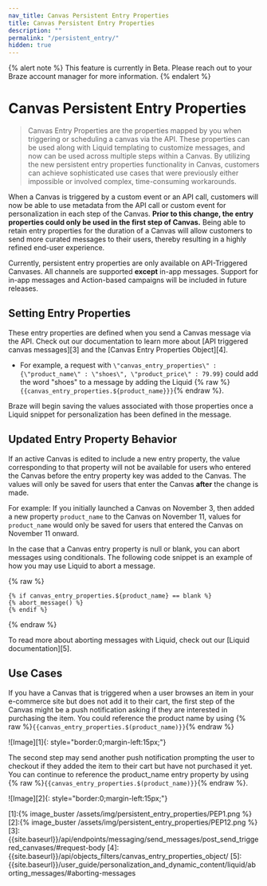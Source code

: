 ```yaml
---
nav_title: Canvas Persistent Entry Properties
title: Canvas Persistent Entry Properties
description: ""
permalink: "/persistent_entry/"
hidden: true
---
```


{% alert note %}
This feature is currently in Beta. Please reach out to your Braze account manager for more information.
{% endalert %}

# Canvas Persistent Entry Properties

> Canvas Entry Properties are the properties mapped by you when triggering or scheduling a canvas via the API. These properties can be used along with Liquid templating to customize messages, and now can be used across multiple steps within a Canvas. By utilizing the new persistent entry properties functionality in Canvas, customers can achieve sophisticated use cases that were previously either impossible or involved complex, time-consuming workarounds.

When a Canvas is triggered by a custom event or an API call, customers will now be able to use metadata from the API call or custom event for personalization in each step of the Canvas. __Prior to this change, the entry properties could only be used in the first step of Canvas.__ Being able to retain entry properties for the duration of a Canvas will allow customers to send more curated messages to their users, thereby resulting in a highly refined end-user experience.

Currently, persistent entry properties are only available on API-Triggered Canvases. All channels are supported __except__ in-app messages. Support for in-app messages and Action-based campaigns will be included in future releases.

## Setting Entry Properties

These entry properties are defined when you send a Canvas message via the API. Check out our documentation to learn more about [API triggered canvas messages][3] and the [Canvas Entry Properties Object][4].

- For example, a request with `\"canvas_entry_properties\" : {\"product_name\" : \"shoes\", \"product_price\" : 79.99}` could add the word "shoes" to a message by adding the Liquid {% raw %}`{{canvas_entry_properties.${product_name}}}`{% endraw %}.

Braze will begin saving the values associated with those properties once a Liquid snippet for personalization has been defined in the message.

## Updated Entry Property Behavior

If an active Canvas is edited to include a new entry property, the value corresponding to that property will not be available for users who entered the Canvas before the entry property key was added to the Canvas. The values will only be saved for users that enter the Canvas __after__ the change is made. 

For example: If you initially launched a Canvas on November 3, then added a new property `product_name` to the Canvas on November 11, values for `product_name` would only be saved for users that entered the Canvas on November 11 onward. 

In the case that a Canvas entry property is null or blank, you can abort messages using conditionals. The following code snippet is an example of how you may use Liquid to abort a message.

{% raw %}
```Liquid
{% if canvas_entry_properties.${product_name} == blank %}
{% abort_message() %}
{% endif %}
```
{% endraw %}

To read more about aborting messages with Liquid, check out our [Liquid documentation][5]. 

## Use Cases

If you have a Canvas that is triggered when a user browses an item in your e-commerce site but does not add it to their cart, the first step of the Canvas might be a push notification asking if they are interested in purchasing the item. You could reference the product name by using {% raw %}`{{canvas_entry_properties.$(product_name)}}`{% endraw %}

![Image][1]{: style="border:0;margin-left:15px;"}

The second step may send another push notification prompting the user to checkout if they added the item to their cart but have not purchased it yet. You can continue to reference the product_name entry property by using {% raw %}`{{canvas_entry_properties.$(product_name)}}`{% endraw %}.

![Image][2]{: style="border:0;margin-left:15px;"}

[1]:{% image_buster /assets/img/persistent_entry_properties/PEP1.png %}
[2]:{% image_buster /assets/img/persistent_entry_properties/PEP12.png %}
[3]: {{site.baseurl}}/api/endpoints/messaging/send_messages/post_send_triggered_canvases/#request-body
[4]: {{site.baseurl}}/api/objects_filters/canvas_entry_properties_object/
[5]: {{site.baseurl}}/user_guide/personalization_and_dynamic_content/liquid/aborting_messages/#aborting-messages
